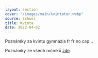 ```yaml
---
layout: section
cover: "/images/main/kvintator.webp"
source: school
title: Kvinta
date: 2022-04-02
---
```


Poznámky za kvintu gymnázia fr fr no cap...

Poznámky ze všech ročníků [zde](/notes/school/).